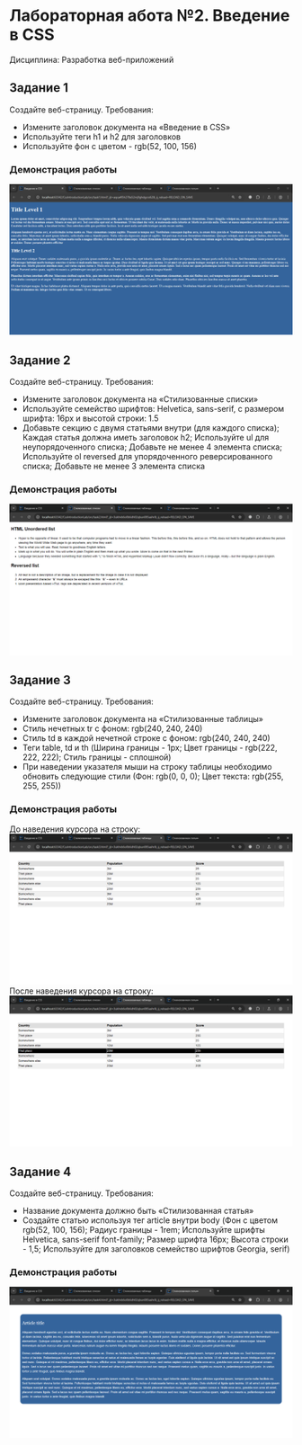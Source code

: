# Лабораторная абота №2. Введение в CSS
Дисциплина: Разработка веб-приложений
## Задание 1
Создайте веб-страницу. Требования:
- Измените заголовок документа на «Введение в CSS»
- Используйте теги h1 и h2 для заголовков
- Используйте фон с цветом - rgb(52, 100, 156)
### Демонстрация работы
![](screenshots/1.png)
## Задание 2
Создайте веб-страницу. Требования:
- Измените заголовок документа на «Стилизованные списки»
- Используйте семейство шрифтов: Helvetica, sans-serif, с размером шрифта: 16px и высотой строки: 1.5
- Добавьте секцию с двумя статьями внутри (для каждого списка); Каждая статья должна иметь заголовок h2; Используйте ul для неупорядоченного списка; Добавьте не менее 4 элемента списка; Используйте ol reversed для упорядоченного реверсированного списка; Добавьте не менее 3 элемента списка
### Демонстрация работы
![](screenshots/2.png)
## Задание 3
Создайте веб-страницу. Требования:
- Измените заголовок документа на «Стилизованные таблицы»
- Стиль нечетных tr с фоном: rgb(240, 240, 240)
- Стиль td в каждой нечетной строке с фоном: rgb(240, 240, 240)
- Теги table, td и th (Ширина границы - 1px; Цвет границы - rgb(222, 222, 222); Стиль границы - сплошной) 
- При наведении указателя мыши на строку таблицы необходимо обновить следующие стили (Фон: rgb(0, 0, 0); Цвет текста: rgb(255, 255, 255))
### Демонстрация работы
До наведения курсора на строку:
![](screenshots/3-1.png)
После наведения курсора на строку:
![](screenshots/3-2.png)
## Задание 4
Создайте веб-страницу. Требования:
- Название документа должно быть «Стилизованная статья»
- Создайте статью используя тег article внутри body (Фон с цветом rgb(52, 100, 156); Радиус границы - 1rem; Используйте шрифты Helvetica, sans-serif font-family; 
Размер шрифта 16px; Высота строки - 1,5; Используйте для заголовков семейство шрифтов Georgia, serif)
### Демонстрация работы
![](screenshots/4.png)